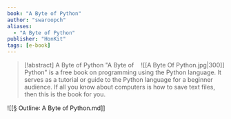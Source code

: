 ```yaml
---
book: "A Byte of Python"
author: "swaroopch"
aliases: 
  - "A Byte of Python"
publisher: "HonKit"
tags: [e-book]
---
```


> [!abstract] A Byte of Python
> <span style="float:Right;">![[A Byte Of Python.jpg|300]]</span>
> "A Byte of Python" is a free book on programming using the Python language. It serves as a tutorial or guide to the Python language for a beginner audience. If all you know about computers is how to save text files, then this is the book for you.

![[§ Outline꞉ A Byte of Python.md]]